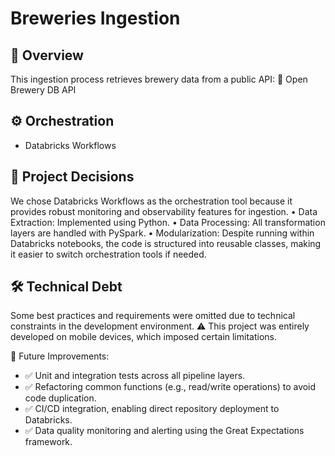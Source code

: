 # Breweries Ingestion

## 📌 Overview

This ingestion process retrieves brewery data from a public API:
🔗 Open Brewery DB API

## ⚙️ Orchestration
- Databricks Workflows

## 🚀 Project Decisions

We chose Databricks Workflows as the orchestration tool because it provides robust monitoring and observability features for ingestion.
	•	Data Extraction: Implemented using Python.
	•	Data Processing: All transformation layers are handled with PySpark.
	•	Modularization: Despite running within Databricks notebooks, the code is structured into reusable classes, making it easier to switch orchestration tools if needed.

## 🛠️ Technical Debt

Some best practices and requirements were omitted due to technical constraints in the development environment.
⚠️ This project was entirely developed on mobile devices, which imposed certain limitations.

🔄 Future Improvements:

- ✅ Unit and integration tests across all pipeline layers.
- ✅ Refactoring common functions (e.g., read/write operations) to avoid code duplication.
- ✅ CI/CD integration, enabling direct repository deployment to Databricks.
- ✅ Data quality monitoring and alerting using the Great Expectations framework.
